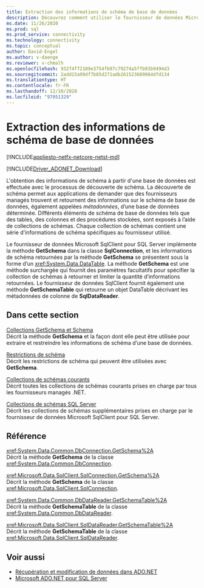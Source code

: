 ```yaml
---
title: Extraction des informations de schéma de base de données
description: Découvrez comment utiliser le fournisseur de données Microsoft SqlClient pour SQL Server pour extraire des informations de schéma de base de données.
ms.date: 11/26/2020
ms.prod: sql
ms.prod_service: connectivity
ms.technology: connectivity
ms.topic: conceptual
author: David-Engel
ms.author: v-daenge
ms.reviewer: v-chmalh
ms.openlocfilehash: 932f4ff2109e3754fb97c79274a5ffb93b9494d3
ms.sourcegitcommit: 2add15a99df7b85d271adb261523689984dfd134
ms.translationtype: HT
ms.contentlocale: fr-FR
ms.lasthandoff: 12/10/2020
ms.locfileid: "97051329"
---
```

# <a name="retrieving-database-schema-information"></a>Extraction des informations de schéma de base de données

[!INCLUDE[appliesto-netfx-netcore-netst-md](../../includes/appliesto-netfx-netcore-netst-md.md)]

[!INCLUDE[Driver_ADONET_Download](../../includes/driver_adonet_download.md)]

L'obtention des informations de schéma à partir d'une base de données est effectuée avec le processus de découverte de schéma. La découverte de schéma permet aux applications de demander que des fournisseurs managés trouvent et retournent des informations sur le schéma de base de données, également appelées *métadonnées*, d’une base de données déterminée. Différents éléments de schéma de base de données tels que des tables, des colonnes et des procédures stockées, sont exposés à l’aide de collections de schémas. Chaque collection de schémas contient une série d'informations de schéma spécifiques au fournisseur utilisé.

Le fournisseur de données Microsoft SqlClient pour SQL Server implémente la méthode **GetSchema** dans la classe **SqlConnection**, et les informations de schéma retournées par la méthode **GetSchema** se présentent sous la forme d’un <xref:System.Data.DataTable>. La méthode **GetSchema** est une méthode surchargée qui fournit des paramètres facultatifs pour spécifier la collection de schémas à retourner et limiter la quantité d’informations retournées. Le fournisseur de données SqlClient fournit également une méthode **GetSchemaTable** qui retourne un objet DataTable décrivant les métadonnées de colonne de **SqlDataReader**.

## <a name="in-this-section"></a>Dans cette section

[Collections GetSchema et Schema](getschema-and-schema-collections.md)  
Décrit la méthode **GetSchema** et la façon dont elle peut être utilisée pour extraire et restreindre les informations de schéma d’une base de données.

[Restrictions de schéma](schema-restrictions.md)  
Décrit les restrictions de schéma qui peuvent être utilisées avec **GetSchema**. 

[Collections de schémas courants](common-schema-collections.md)  
Décrit toutes les collections de schémas courants prises en charge par tous les fournisseurs managés .NET.  
  
[Collections de schémas SQL Server](sql-server-schema-collections.md)  
Décrit les collections de schémas supplémentaires prises en charge par le fournisseur de données Microsoft SqlClient pour SQL Server. 

## <a name="reference"></a>Référence

<xref:System.Data.Common.DbConnection.GetSchema%2A>  
Décrit la méthode **GetSchema** de la classe <xref:System.Data.Common.DbConnection>.

<xref:Microsoft.Data.SqlClient.SqlConnection.GetSchema%2A>  
Décrit la méthode **GetSchema** de la classe <xref:Microsoft.Data.SqlClient.SqlConnection>.

<xref:System.Data.Common.DbDataReader.GetSchemaTable%2A>  
Décrit la méthode **GetSchemaTable** de la classe <xref:System.Data.Common.DbDataReader>. 

<xref:Microsoft.Data.SqlClient.SqlDataReader.GetSchemaTable%2A>  
Décrit la méthode **GetSchemaTable** de la classe <xref:Microsoft.Data.SqlClient.SqlDataReader>.

## <a name="see-also"></a>Voir aussi

- [Récupération et modification de données dans ADO.NET](retrieving-modifying-data.md)
- [Microsoft ADO.NET pour SQL Server](microsoft-ado-net-sql-server.md)
